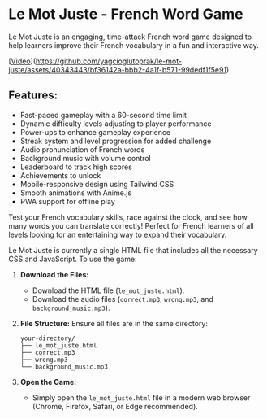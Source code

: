 # Le Mot Juste - French Word Game

Le Mot Juste is an engaging, time-attack French word game designed to help learners improve their French vocabulary in a fun and interactive way. 

[[Video](https://x.com/i/status/1807607335629545909)](https://github.com/yagcioglutoprak/le-mot-juste/assets/40343443/bf36142a-bbb2-4a1f-b571-99dedf1f5e91)

## Features:

- Fast-paced gameplay with a 60-second time limit
- Dynamic difficulty levels adjusting to player performance
- Power-ups to enhance gameplay experience
- Streak system and level progression for added challenge
- Audio pronunciation of French words
- Background music with volume control
- Leaderboard to track high scores
- Achievements to unlock
- Mobile-responsive design using Tailwind CSS
- Smooth animations with Anime.js
- PWA support for offline play

Test your French vocabulary skills, race against the clock, and see how many words you can translate correctly! Perfect for French learners of all levels looking for an entertaining way to expand their vocabulary.

Le Mot Juste is currently a single HTML file that includes all the necessary CSS and JavaScript. To use the game:

1. **Download the Files:**
   - Download the HTML file (`le_mot_juste.html`).
   - Download the audio files (`correct.mp3`, `wrong.mp3`, and `background_music.mp3`).

2. **File Structure:**
   Ensure all files are in the same directory:
   ```
   your-directory/
   ├── le_mot_juste.html
   ├── correct.mp3
   ├── wrong.mp3
   └── background_music.mp3
   ```

3. **Open the Game:**
   - Simply open the `le_mot_juste.html` file in a modern web browser (Chrome, Firefox, Safari, or Edge recommended).
